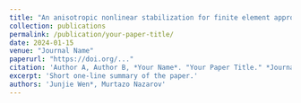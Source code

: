 ```yaml
---
title: "An anisotropic nonlinear stabilization for finite element approximation of Vlasov–Poisson equations"
collection: publications
permalink: /publication/your-paper-title/
date: 2024-01-15
venue: "Journal Name"
paperurl: "https://doi.org/..."
citation: 'Author A, Author B, *Your Name*. "Your Paper Title." *Journal Name*, 2024.'
excerpt: 'Short one-line summary of the paper.'
authors: 'Junjie Wen*, Murtazo Nazarov'
---
```

